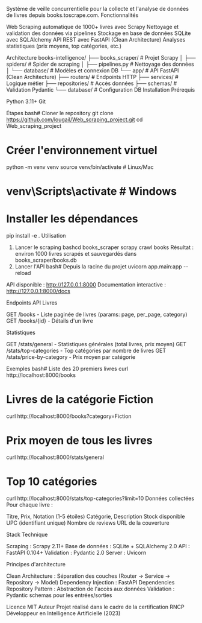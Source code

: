 Système de veille concurrentielle pour la collecte et l'analyse de données de livres depuis books.toscrape.com.
Fonctionnalités

Web Scraping automatique de 1000+ livres avec Scrapy
Nettoyage et validation des données via pipelines
Stockage en base de données SQLite avec SQLAlchemy
API REST avec FastAPI (Clean Architecture)
Analyses statistiques (prix moyens, top catégories, etc.)

Architecture
books-intelligence/
├── books_scraper/          # Projet Scrapy
│   ├── spiders/           # Spider de scraping
│   ├── pipelines.py       # Nettoyage des données
│   └── database/          # Modèles et connexion DB
└── app/                    # API FastAPI (Clean Architecture)
    ├── routers/           # Endpoints HTTP
    ├── services/          # Logique métier
    ├── repositories/      # Accès données
    ├── schemas/           # Validation Pydantic
    └── database/          # Configuration DB
Installation
Prérequis

Python 3.11+
Git

Étapes
bash# Cloner le repository
git clone https://github.com/lougail/Web_scraping_project.git
cd Web_scraping_project

# Créer l'environnement virtuel
python -m venv venv
source venv/bin/activate  # Linux/Mac
# venv\Scripts\activate   # Windows

# Installer les dépendances
pip install -e .
Utilisation
1. Lancer le scraping
bashcd books_scraper
scrapy crawl books
Résultat : environ 1000 livres scrapés et sauvegardés dans books_scraper/books.db
2. Lancer l'API
bash# Depuis la racine du projet
uvicorn app.main:app --reload

API disponible : http://127.0.0.1:8000
Documentation interactive : http://127.0.0.1:8000/docs

Endpoints API
Livres

GET /books - Liste paginée de livres (params: page, per_page, category)
GET /books/{id} - Détails d'un livre

Statistiques

GET /stats/general - Statistiques générales (total livres, prix moyen)
GET /stats/top-categories - Top catégories par nombre de livres
GET /stats/price-by-category - Prix moyen par catégorie

Exemples
bash# Liste des 20 premiers livres
curl http://localhost:8000/books

# Livres de la catégorie Fiction
curl http://localhost:8000/books?category=Fiction

# Prix moyen de tous les livres
curl http://localhost:8000/stats/general

# Top 10 catégories
curl http://localhost:8000/stats/top-categories?limit=10
Données collectées
Pour chaque livre :

Titre, Prix, Notation (1-5 étoiles)
Catégorie, Description
Stock disponible
UPC (identifiant unique)
Nombre de reviews
URL de la couverture

Stack Technique

Scraping : Scrapy 2.11+
Base de données : SQLite + SQLAlchemy 2.0
API : FastAPI 0.104+
Validation : Pydantic 2.0
Server : Uvicorn

Principes d'architecture

Clean Architecture : Séparation des couches (Router → Service → Repository → Model)
Dependency Injection : FastAPI Dependencies
Repository Pattern : Abstraction de l'accès aux données
Validation : Pydantic schemas pour les entrées/sorties

Licence
MIT
Auteur
Projet réalisé dans le cadre de la certification RNCP Développeur en Intelligence Artificielle (2023)
